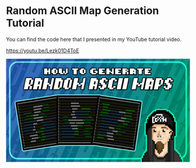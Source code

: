 Random ASCII Map Generation Tutorial
=====================
You can find the code here that I presented in my YouTube tutorial video.

https://youtu.be/Lezk01D4ToE

![img.png](random_ascii_map.png)